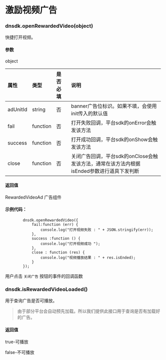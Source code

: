 # 激励视频广告

### dnsdk.openRewardedVideo\(object)

快捷打开视频。

#### 参数

object

| 属性     | 类型     | 是否必填 | 说明                                                         |
| :------- | :------- | :------- | :----------------------------------------------------------- |
| adUnitId | string   | 否       | banner广告位标识。如果不填，会使用init传入的默认值           |
| fail     | function | 否       | 打开失败回调，平台sdk的onError会触发该方法                   |
| success  | function | 否       | 打开成功回调，平台sdk的onShow会触发该方法                    |
| close    | function | 否       | 关闭广告回调，平台sdk的onClose会触发该方法，通常在该方法内根据isEnded参数进行道具下发判断 |

#### 返回值

RewardedVideoAd 广告组件

#### 示例代码：

```
        dnsdk.openRewardedVideo({
            fail:function (err) {
                console.log("打开视频失败 : " + JSON.stringify(err));
            },
            success :function () {
                console.log("打开视频成功 ");
            },
            close : function (res) {
                console.log("视频播放结果 : " + res.isEnded);
            }
        });
```

用户点击 `关闭广告` 按钮的事件的回调函数



### dnsdk.isRewardedVideoLoaded\(\)

用于查询广告是否可播放。

> 由于部分平台会自动预先加载。所以我们提供此接口用于查询是否有加载好的广告。

#### 返回值

true-可播放 

false-不可播放



